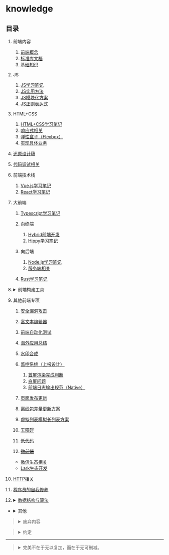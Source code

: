 # knowledge

## 目录
1. 前端内容

    1. [前端概念](./网站前端/前端内容/README.md)
    2. [标准库文档](./网站前端/前端内容/标准库文档.md)
    3. [基础知识](./网站前端/前端内容/基础知识.md)
2. JS

    1. [JS学习笔记](./网站前端/JS学习笔记/README.md)
    2. [JS实用方法](./网站前端/JS方法积累/实用方法/README.md)
    3. [JS模块化方案](./网站前端/JS模块化方案/README.md)
    4. [JS正则表达式](./网站前端/JS正则表达式/README.md)
3. HTML+CSS

    1. [HTML+CSS学习笔记](./网站前端/HTML+CSS学习笔记/README.md)
    2. [响应式相关](./网站前端/HTML+CSS学习笔记/响应式相关.md)
    3. [弹性盒子（Flexbox）](./网站前端/HTML+CSS学习笔记/弹性盒子（Flexbox）.md)
    4. [实现具体业务](./网站前端/HTML+CSS学习笔记/实现具体业务.md)
4. [还原设计稿](./网站前端/还原设计稿/README.md)
5. [代码调试相关](./网站前端/代码调试相关/README.md)
6. 前端技术栈

    1. [Vue.js学习笔记](./网站前端/Vue.js学习笔记/README.md)
    2. [React学习笔记](./网站前端/React学习笔记/README.md)
7. 大前端

    1. [Typescript学习笔记](./网站前端/Typescript学习笔记/README.md)
    2. 向终端

        1. [Hybrid前端开发](./网站前端/Hybrid前端开发/README.md)
        2. [Hippy学习笔记](./网站前端/Hippy学习笔记/README.md)
    3. 向后端

        1. [Node.js学习笔记](./网站前端/Node.js学习笔记/README.md)
        2. [服务端相关](./网站前端/服务端相关/README.md)
    4. [Rust学习笔记](./网站前端/Rust学习笔记/README.md)
8. <details>

    <summary>前端构建工具</summary>

    1. [webpack学习笔记](./网站前端/webpack学习笔记/README.md)
    2. [Babel学习笔记](./网站前端/Babel学习笔记/README.md)
    3. [yarn+Lerna学习笔记](./网站前端/yarn+Lerna学习笔记/README.md)
    4. [ESLint+Prettier+Stylelint学习笔记](./网站前端/ESLint+Prettier+Stylelint学习笔记/README.md)
    5. [Node.js脚手架（TypeScript+pm2或nodemon+--inspect）](./网站前端/Node.js脚手架（TypeScript+pm2或nodemon+--inspect）/README.md)
    6. [我安装的全局仓库](./网站前端/Node.js学习笔记/我安装的全局仓库.md)
    </details>
9. 其他前端专项

    1. [安全漏洞攻击](./网站前端/其他前端专项/安全漏洞攻击/README.md)
    1. [富文本编辑器](./网站前端/其他前端专项/富文本编辑器/README.md)
    1. [前端自动化测试](./网站前端/其他前端专项/前端自动化测试/README.md)
    1. [海外应用总结](./网站前端/其他前端专项/海外应用总结/README.md)
    1. [水印合成](./网站前端/其他前端专项/水印合成/README.md)
    1. [监控系统（上报设计）](./网站前端/其他前端专项/监控系统（上报设计）/README.md)

        1. [首屏渲染完成判断](./网站前端/其他前端专项/首屏渲染完成判断/README.md)
        1. [白屏问题](./网站前端/其他前端专项/白屏问题/README.md)
        1. [前端日志输出规范（Native）](./网站前端/其他前端专项/前端日志输出规范（Native）/README.md)
    1. [页面发布更新](./网站前端/其他前端专项/页面发布更新/README.md)
    1. [离线包差量更新方案](./网站前端/其他前端专项/离线包差量更新方案/README.md)
    1. [虚拟列表模拟长列表方案](./网站前端/其他前端专项/虚拟列表模拟长列表方案/README.md)
    1. [无障碍](./网站前端/其他前端专项/无障碍/README.md)
    1. ~~[低代码](./网站前端/其他前端专项/低代码/README.md)~~
    1. ~~[微前端](./网站前端/其他前端专项/微前端/README.md)~~

    - [微信生态相关](./网站前端/其他前端专项/微信生态相关/README.md)
    - [Lark生态开发](./网站前端/其他前端专项/Lark生态开发/README.md)
10. [HTTP相关](./网站前端/HTTP相关/README.md)
11. [程序员的自我修养](./网站前端/程序员的自我修养/README.md)
12. <details>

    <summary><a href="https://github.com/realgeoffrey/knowledge/blob/master/网站前端/数据结构与算法/README.md">数据结构与算法</a></summary>

    1. [LeetCode记录](./网站前端/数据结构与算法/LeetCode记录/README.md)
    2. [JS手写代码](./网站前端/JS方法积累/手写代码/README.md)
    </details>

- <details>

    <summary>其他</summary>

    1. [/工具使用](./工具使用/README.md)
    2. [/环境安装、配置](./环境安装、配置/README.md)
    </details>

><details>
><summary>废弃内容</summary>
>
>1. [兼容至ie6](./网站前端/兼容至ie6/README.md)
>2. [JS废弃代码](./网站前端/JS方法积累/废弃代码/README.md)
>3. [原生JS宽高](./网站前端/JS学习笔记/原生JS宽高.md)
>4. [gulp使用](./网站前端/gulp使用/README.md)
>5. 初始化模板
>
>    1. [cssReset.scss](./网站前端/初始化模板/cssReset.scss)
>    2. [init.html](./网站前端/初始化模板/init.html)
>6. [SCSS使用](./网站前端/SCSS使用/README.md)
></details>

><details>
><summary>约定</summary>
>
>1. `+`、`-`含义
>
>    1. `ie8+`：包括ie8以及高于ie8的ie浏览器。
>    2. `ie8-`：包括ie8以及低于ie8的ie浏览器。
>2. 变量命名含义
>
>    1. `dom`：`Element`实例（或`document`、`Node`实例）
>    2. `$dom`：jQuery（或Zepto）对象包装的DOM元素
>    3. `obj`：对象实例
>    4. `arr`：数组实例
>3. 浏览器针对的系统环境
>
>    1. `PC`：针对桌面端制作的网页（系统包括：macOS、Windows）。
>    2. `WAP`：针对移动端（手机浏览器或Hybrid App）制作的页面（系统包括：iOS、Android）。
>4. 默认仅针对浏览器的JS运行时环境（JavaScript runtime environment）
>
>    其他JS运行时环境：Node.js、[Deno](https://github.com/denoland/deno)、[Bun](https://github.com/oven-sh/bun)。
>5. 原型链（`[[Prototype]]`）
>
>    （非标准）`对象.__proto__`等价于：`Object.getPrototypeOf(对象)/Object.setPrototypeOf(对象, 原型对象)`
>6. 父子级含义
>
>    广义上可能包含祖先级、孙辈级之间关系，不仅仅是一层父子间关系。
></details>

---
><details>
><summary>完美不在于无以复加，而在于无可删减。</summary>
>
>[![Star History Chart](https://api.star-history.com/svg?repos=realgeoffrey/knowledge&type=Date)](https://star-history.com/#realgeoffrey/knowledge&Date)
></details>
